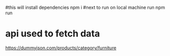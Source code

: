 
#this will install dependencies 
npm i 
#next to run on local machine 
run npm run 

# api used to fetch data 
https://dummyjson.com/products/category/furniture
